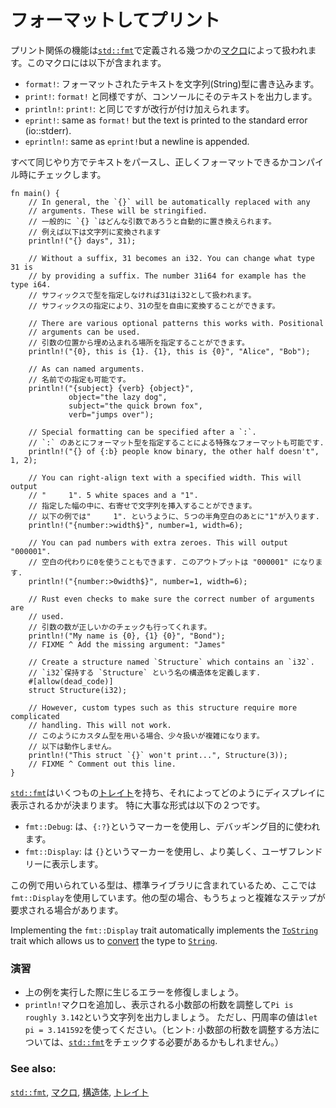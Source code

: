 <!--
# Formatted print
-->
# フォーマットしてプリント

<!--
Printing is handled by a series of [`macros`][macros] defined in [`std::fmt`][fmt]
some of which include:
-->
プリント関係の機能は[`std::fmt`][fmt]で定義される幾つかの[マクロ][macros]によって扱われます。このマクロには以下が含まれます。

<!--
* `format!`: write formatted text to [`String`][string]
* `print!`: same as `format!` but the text is printed to the console (io::stdout).
* `println!`: same as `print!` but a newline is appended.
* `eprint!`: same as `format!` but the text is printed to the standard error (io::stderr).
* `eprintln!`: same as `eprint!`but a newline is appended.
-->
* `format!`: フォーマットされたテキストを文字列(String)型に書き込みます。
* `print!`: `format!` と同様ですが、コンソールにそのテキストを出力します。
* `println!`: `print!`: と同じですが改行が付け加えられます。
* `eprint!`: same as `format!` but the text is printed to the standard error (io::stderr).
* `eprintln!`: same as `eprint!`but a newline is appended.

<!--
All parse text in the same fashion. As a plus, Rust checks formatting
correctness at compile time.
-->
すべて同じやり方でテキストをパースし、正しくフォーマットできるかコンパイル時にチェックします。

```rust,editable,ignore,mdbook-runnable
fn main() {
    // In general, the `{}` will be automatically replaced with any
    // arguments. These will be stringified.
    // 一般的に `{} `はどんな引数であろうと自動的に置き換えられます。
    // 例えば以下は文字列に変換されます
    println!("{} days", 31);

    // Without a suffix, 31 becomes an i32. You can change what type 31 is
    // by providing a suffix. The number 31i64 for example has the type i64.
    // サフィックスで型を指定しなければ31はi32として扱われます。
    // サフィックスの指定により、31の型を自由に変換することができます。

    // There are various optional patterns this works with. Positional
    // arguments can be used.
    // 引数の位置から埋め込まれる場所を指定することができます。
    println!("{0}, this is {1}. {1}, this is {0}", "Alice", "Bob");

    // As can named arguments.
    // 名前での指定も可能です。
    println!("{subject} {verb} {object}",
             object="the lazy dog",
             subject="the quick brown fox",
             verb="jumps over");

    // Special formatting can be specified after a `:`.
    // `:` のあとにフォーマット型を指定することによる特殊なフォーマットも可能です.
    println!("{} of {:b} people know binary, the other half doesn't", 1, 2);

    // You can right-align text with a specified width. This will output
    // "     1". 5 white spaces and a "1".
    // 指定した幅の中に、右寄せで文字列を挿入することができます。
    // 以下の例では"     1". というように、５つの半角空白のあとに"1"が入ります.
    println!("{number:>width$}", number=1, width=6);

    // You can pad numbers with extra zeroes. This will output "000001".
    // 空白の代わりに0を使うこともできます. このアウトプットは "000001" になります.
    println!("{number:>0width$}", number=1, width=6);

    // Rust even checks to make sure the correct number of arguments are
    // used.
    // 引数の数が正しいかのチェックも行ってくれます。
    println!("My name is {0}, {1} {0}", "Bond");
    // FIXME ^ Add the missing argument: "James"

    // Create a structure named `Structure` which contains an `i32`.
    // `i32`保持する `Structure` という名の構造体を定義します.
    #[allow(dead_code)]
    struct Structure(i32);

    // However, custom types such as this structure require more complicated
    // handling. This will not work.
    // このようにカスタム型を用いる場合、少々扱いが複雑になります。
    // 以下は動作しません。
    println!("This struct `{}` won't print...", Structure(3));
    // FIXME ^ Comment out this line.
}
```

<!--
[`std::fmt`][fmt] contains many [`traits`][traits] which govern the display
of text. The base form of two important ones are listed below:
-->
[`std::fmt`][fmt]はいくつもの[トレイト][traits]を持ち、それによってどのようにディスプレイに表示されるかが決まります。
特に大事な形式は以下の２つです。

<!--
* `fmt::Debug`: Uses the `{:?}` marker. Format text for debugging purposes.
* `fmt::Display`: Uses the `{}` marker. Format text in a more elegant, user
friendly fashion.
-->
* `fmt::Debug`: は、`{:?}`というマーカーを使用し、デバッギング目的に使われます。
* `fmt::Display`: は `{}`というマーカーを使用し、より美しく、ユーザフレンドリーに表示します。

<!--
Here, we used `fmt::Display `because the std library provides implementations
for these types. To print text for custom types, more steps are required.
-->
この例で用いられている型は、標準ライブラリに含まれているため、ここでは`fmt::Display`を使用しています。他の型の場合、もうちょっと複雑なステップが要求される場合があります。

Implementing the `fmt::Display` trait automatically implements the
[`ToString`] trait which allows us to [convert] the type to [`String`][string].

<!--
### Activities
-->
### 演習

<!--
 * Fix the two issues in the above code (see FIXME) so that it runs without
   error.
 * Add a `println!` macro that prints: `Pi is roughly 3.142` by controlling
   the number of decimal places shown. For the purposes of this exercise,
   use `let pi = 3.141592` as an estimate for pi. (Hint: you may need to
   check the [`std::fmt`][fmt] documentation for setting the number of
   decimals to display)
-->
 * 上の例を実行した際に生じるエラーを修復しましょう。
 * `println!`マクロを追加し、表示される小数部の桁数を調整して`Pi is roughly 3.142`という文字列を出力しましょう。
   ただし、円周率の値は`let pi = 3.141592`を使ってください。（ヒント: 小数部の桁数を調整する方法については、[`std::fmt`][fmt]をチェックする必要があるかもしれません。）

### See also:

<!--
[`std::fmt`][fmt], [`macros`][macros], [`struct`][structs],
and [`traits`][traits]
-->
[`std::fmt`][fmt], [マクロ][macros], [構造体][structs],
[トレイト][traits]

[fmt]: https://doc.rust-lang.org/std/fmt/
[macros]: ../macros.md
[string]: ../std/str.md
[structs]: ../custom_types/structs.md
[traits]: ../trait.md
[`ToString`]: https://doc.rust-lang.org/std/string/trait.ToString.html
[convert]: ../conversion/string.md
